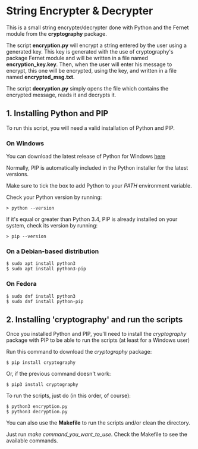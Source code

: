 # String Encrypter & Decrypter

This is a small string encrypter/decrypter done with Python and the Fernet module from the **cryptography** package.

The script **encryption.py** will encrypt a string entered by the user using a generated key. This key is generated with the use of cryptography's package Fernet module and will be written in a file named **encryption_key.key**. Then, when the user will enter his message to encrypt, this one will be encrypted, using the key, and written in a file named **encrypted_msg.txt**.

The script **decryption.py** simply opens the file which contains the encrypted message, reads it and decrypts it.

## 1. Installing Python and PIP

To run this script, you will need a valid installation of Python and PIP.

### On Windows

You can download the latest release of Python for Windows [here](https://www.python.org/downloads/)

Normally, PIP is automatically included in the Python installer for the latest versions.

Make sure to tick the box to add Python to your *PATH* environment variable.

Check your Python version by running:
```
> python --version
```
If it's equal or greater than Python 3.4, PIP is already installed on your system, check its version by running:
```
> pip --version
```

### On a Debian-based distribution
```
$ sudo apt install python3
$ sudo apt install python3-pip
```

### On Fedora
```
$ sudo dnf install python3
$ sudo dnf install python-pip
```

## 2. Installing 'cryptography' and run the scripts

Once you installed Python and PIP, you'll need to install the *cryptography* package with PIP to be able to run the scripts (at least for a Windows user)

Run this command to download the *cryptography* package:
```
$ pip install cryptography
```
Or, if the previous command doesn't work:
```
$ pip3 install cryptography
```

To run the scripts, just do (in this order, of course):
```
$ python3 encryption.py
$ python3 decryption.py
```

You can also use the **Makefile** to run the scripts and/or clean the directory.

Just run *make command_you_want_to_use*. Check the Makefile to see the available commands.
